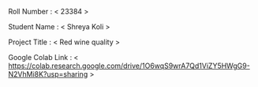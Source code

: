 Roll Number       :   < 23384 >

Student Name      :   < Shreya Koli >

Project Title     :   < Red wine quality >

Google Colab Link :   < https://colab.research.google.com/drive/1O6wqS9wrA7Qd1ViZY5HWgG9-N2VhMi8K?usp=sharing >
